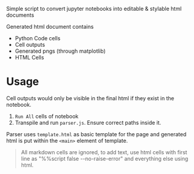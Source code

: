 Simple script to convert jupyter notebooks into editable & stylable html documents

Generated html document contains
* Python Code cells
* Cell outputs
* Generated pngs (through matplotlib)
* HTML Cells


# Usage

Cell outputs would only be visible in the final html if they exist in the notebook.

1. `Run All` cells of notebook
2. Transpile and run `parser.js`. Ensure correct paths inside it.

Parser uses `template.html` as basic template for the page and generated html is put within the `<main>` element of template.


> All markdown cells are ignored, to add text, use html cells with first line as "%%script false --no-raise-error" and everything else using html.